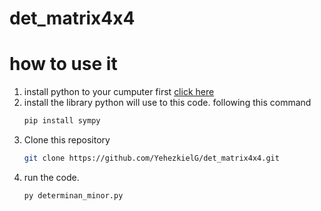 ﻿# det_matrix4x4
# how to use it
1. install python to your cumputer first <a href="https://www.python.org">click here</a>
2. install the library python will use to this code. following this command
   ```bash
   pip install sympy
   ```
4. Clone this repository
    ```bash
   git clone https://github.com/YehezkielG/det_matrix4x4.git
   ```
5. run the code. 
   ```bash
   py determinan_minor.py
   ```
